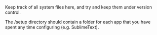 Keep track of all system files here, and try and keep them under version control.

The /setup directory should contain a folder for each app that you have spent any time configuring (e.g. SublimeText).